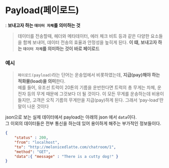 # Payload(페이로드)
: **보내고자 하는 ``데이터 자체``를 의미하는 것**
> 데이터를 전송할때, 헤더와 메타데이터, 에러 체크 비트 등과 같은 다양한 요소들을 함께 보내어, 데이터 전송의 효율과 안정성을 높히게 된다. **이 떄, 보내고자 하는 ``데이터 자체``를 의미하는 것이 바로 페이로드**
### 예시
> ``페이로드(payload)``라는 단어는 운송업에서 비롯하였는데, **지급(pay)해야 하는 적화물(load)을 의미**한다.  
>예를 들어, 유조선 트럭이 20톤의 기름을 운반한다면 트럭의 총 무게는 차체, 운전자 등의 무게 때문에 그것보다 더 될 것이다. 이 모든 무게를 운송하는데 비용이 들지만, 고객은 오직 기름의 무게만을 지급(pay)하게 된다. 그래서 ‘pay-load’란 말이 나온 것이다

json으로 보는 실제 데이터에서 payload는 아래의 json 에서 ``data``이다.  
그 이외의 데이터들은 전부 통신을 하는데 있어 용이하게 해주는 부가적인 정보들이다.
```json
{
	"status" : 200,
	"from": "localhost",
	"to": "http://melonicedlatte.com/chatroom/1",
	"method": "GET",
	"data":{ "message" : "There is a cutty dog!" }
}
```